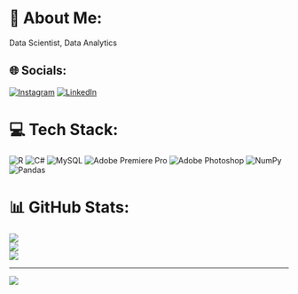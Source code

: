 # 💫 About Me:
Data Scientist, Data Analytics


## 🌐 Socials:
[![Instagram](https://img.shields.io/badge/Instagram-%23E4405F.svg?logo=Instagram&logoColor=white)](https://instagram.com/oguzsadiklar) [![LinkedIn](https://img.shields.io/badge/LinkedIn-%230077B5.svg?logo=linkedin&logoColor=white)](https://linkedin.com/in/oguzhansadiklar) 

# 💻 Tech Stack:
![R](https://img.shields.io/badge/r-%23276DC3.svg?style=for-the-badge&logo=r&logoColor=white) ![C#](https://img.shields.io/badge/c%23-%23239120.svg?style=for-the-badge&logo=c-sharp&logoColor=white) ![MySQL](https://img.shields.io/badge/mysql-%2300f.svg?style=for-the-badge&logo=mysql&logoColor=white) ![Adobe Premiere Pro](https://img.shields.io/badge/Adobe%20Premiere%20Pro-9999FF.svg?style=for-the-badge&logo=Adobe%20Premiere%20Pro&logoColor=white) ![Adobe Photoshop](https://img.shields.io/badge/adobephotoshop-%2331A8FF.svg?style=for-the-badge&logo=adobephotoshop&logoColor=white) ![NumPy](https://img.shields.io/badge/numpy-%23013243.svg?style=for-the-badge&logo=numpy&logoColor=white) ![Pandas](https://img.shields.io/badge/pandas-%23150458.svg?style=for-the-badge&logo=pandas&logoColor=white)
# 📊 GitHub Stats:
![](https://github-readme-stats.vercel.app/api?username=oguzhansadiklar&theme=default&hide_border=false&include_all_commits=true&count_private=false)<br/>
![](https://github-readme-streak-stats.herokuapp.com/?user=oguzhansadiklar&theme=default&hide_border=false)<br/>
![](https://github-readme-stats.vercel.app/api/top-langs/?username=oguzhansadiklar&theme=default&hide_border=false&include_all_commits=true&count_private=false&layout=compact)

---
[![](https://visitcount.itsvg.in/api?id=oguzhansadiklar&icon=1&color=12)](https://visitcount.itsvg.in)

<!-- Proudly created with GPRM ( https://gprm.itsvg.in ) -->
